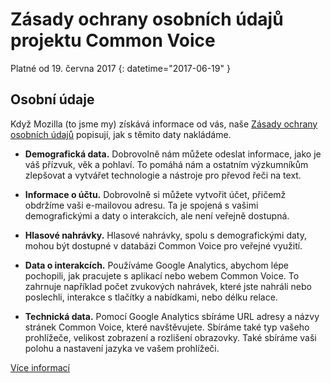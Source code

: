 # Zásady ochrany osobních údajů projektu Common Voice

Platné od ⁨19. června 2017⁩ {: datetime="2017-06-19" }

## Osobní údaje

Když Mozilla (to jsme my) získává informace od vás, naše [Zásady ochrany osobních údajů](https://www.mozilla.org/privacy) popisují, jak s těmito daty nakládáme.

* **Demografická data.** Dobrovolně nám můžete odeslat informace, jako je váš přízvuk, věk a pohlaví. To pomáhá nám a ostatním výzkumníkům zlepšovat a vytvářet technologie a nástroje pro převod řeči na text.

* **Informace o účtu.** Dobrovolně si můžete vytvořit účet, přičemž obdržíme vaši e-mailovou adresu. Ta je spojená s vašimi demografickými a daty o interakcích, ale není veřejně dostupná.

* **Hlasové nahrávky.** Hlasové nahrávky, spolu s demografickými daty, mohou být dostupné v databázi Common Voice pro veřejné využití.

* **Data o interakcích.** Používáme Google Analytics, abychom lépe pochopili, jak pracujete s aplikací nebo webem Common Voice. To zahrnuje například počet zvukových nahrávek, které jste nahráli nebo poslechli, interakce s tlačítky a nabídkami, nebo délku relace.

* **Technická data.** Pomocí Google Analytics sbíráme URL adresy a názvy stránek Common Voice, které navštěvujete. Sbíráme také typ vašeho prohlížeče, velikost zobrazení a rozlišení obrazovky. Také sbíráme vaši polohu a nastavení jazyka ve vašem prohlížeči.

[Více informací](https://github.com/mozilla/voice-web/blob/master/docs/data_dictionary.md)
